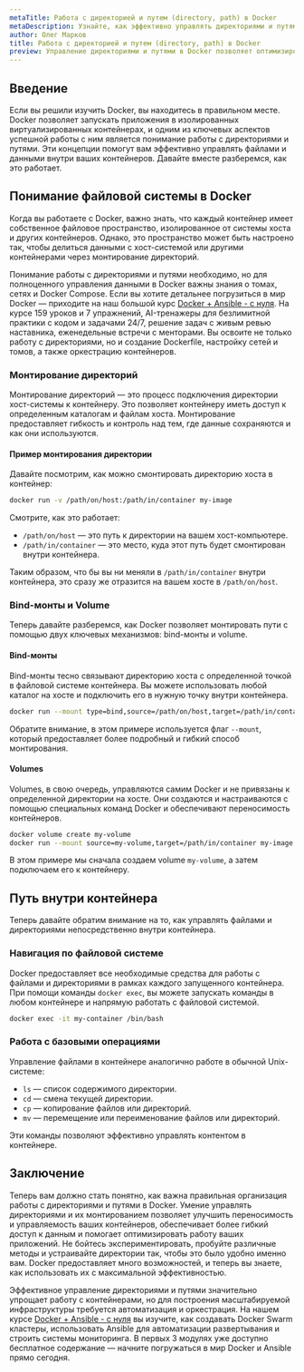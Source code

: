 ```yaml
---
metaTitle: Работа с директорией и путем (directory, path) в Docker
metaDescription: Узнайте, как эффективно управлять директориями и путями в Docker для оптимизации контейнерных приложений- познакомьтесь с основными механизмами и стратегиями использования Docker
author: Олег Марков
title: Работа с директорией и путем (directory, path) в Docker
preview: Управление директориями и путями в Docker позволяет оптимизировать контейнеры- повысьте эффективность ваших приложений с помощью Docker
---
```


## Введение

Если вы решили изучить Docker, вы находитесь в правильном месте. Docker позволяет запускать приложения в изолированных виртуализированных контейнерах, и одним из ключевых аспектов успешной работы с ним является понимание работы с директориями и путями. Эти концепции помогут вам эффективно управлять файлами и данными внутри ваших контейнеров. Давайте вместе разберемся, как это работает.

## Понимание файловой системы в Docker

Когда вы работаете с Docker, важно знать, что каждый контейнер имеет собственное файловое пространство, изолированное от системы хоста и других контейнеров. Однако, это пространство может быть настроено так, чтобы делиться данными с хост-системой или другими контейнерами через монтирование директорий.

Понимание работы с директориями и путями необходимо, но для полноценного управления данными в Docker важны знания о томах, сетях и Docker Compose. Если вы хотите детальнее погрузиться в мир Docker — приходите на наш большой курс [Docker + Ansible - с нуля](https://purpleschool.ru/course/docker?utm_source=knowledgebase&utm_medium=text&utm_campaign=Rabota_s_direktoriyey_i_putem_(directory,_path)_v_Docker). На курсе 159 уроков и 7 упражнений, AI-тренажеры для безлимитной практики с кодом и задачами 24/7, решение задач с живым ревью наставника, еженедельные встречи с менторами. Вы освоите не только работу с директориями, но и создание Dockerfile, настройку сетей и томов, а также оркестрацию контейнеров.

### Монтирование директорий

Монтирование директорий — это процесс подключения директории хост-системы к контейнеру. Это позволяет контейнеру иметь доступ к определенным каталогам и файлам хоста. Монтирование предоставляет гибкость и контроль над тем, где данные сохраняются и как они используются.

#### Пример монтирования директории

Давайте посмотрим, как можно смонтировать директорию хоста в контейнер:

```bash
docker run -v /path/on/host:/path/in/container my-image
```

Смотрите, как это работает:

- `/path/on/host` — это путь к директории на вашем хост-компьютере.
- `/path/in/container` — это место, куда этот путь будет смонтирован внутри контейнера.

Таким образом, что бы вы ни меняли в `/path/in/container` внутри контейнера, это сразу же отразится на вашем хосте в `/path/on/host`.

### Bind-монты и Volume

Теперь давайте разберемся, как Docker позволяет монтировать пути с помощью двух ключевых механизмов: bind-монты и volume.

#### Bind-монты

Bind-монты тесно связывают директорию хоста с определенной точкой в файловой системе контейнера. Вы можете использовать любой каталог на хосте и подключить его в нужную точку внутри контейнера.

```bash
docker run --mount type=bind,source=/path/on/host,target=/path/in/container my-image
```

Обратите внимание, в этом примере используется флаг `--mount`, который предоставляет более подробный и гибкий способ монтирования.

#### Volumes

Volumes, в свою очередь, управляются самим Docker и не привязаны к определенной директории на хосте. Они создаются и настраиваются с помощью специальных команд Docker и обеспечивают переносимость контейнеров. 

```bash
docker volume create my-volume
docker run --mount source=my-volume,target=/path/in/container my-image
```

В этом примере мы сначала создаем volume `my-volume`, а затем подключаем его к контейнеру.

## Путь внутри контейнера

Теперь давайте обратим внимание на то, как управлять файлами и директориями непосредственно внутри контейнера.

### Навигация по файловой системе

Docker предоставляет все необходимые средства для работы с файлами и директориями в рамках каждого запущенного контейнера. При помощи команды `docker exec`, вы можете запускать команды в любом контейнере и напрямую работать с файловой системой.

```bash
docker exec -it my-container /bin/bash
```

### Работа с базовыми операциями

Управление файлами в контейнере аналогично работе в обычной Unix-системе:

- `ls` — список содержимого директории.
- `cd` — смена текущей директории.
- `cp` — копирование файлов или директорий.
- `mv` — перемещение или переименование файлов или директорий.

Эти команды позволяют эффективно управлять контентом в контейнере.

## Заключение

Теперь вам должно стать понятно, как важна правильная организация работы с директориями и путями в Docker. Умение управлять директориями и их монтированием позволяет улучшить переносимость и управляемость ваших контейнеров, обеспечивает более гибкий доступ к данным и помогает оптимизировать работу ваших приложений. Не бойтесь экспериментировать, пробуйте различные методы и устраивайте директории так, чтобы это было удобно именно вам. Docker предоставляет много возможностей, и теперь вы знаете, как использовать их с максимальной эффективностью.

Эффективное управление директориями и путями значительно упрощает работу с контейнерами, но для построения масштабируемой инфраструктуры требуется автоматизация и оркестрация. На нашем курсе [Docker + Ansible - с нуля](https://purpleschool.ru/course/docker?utm_source=knowledgebase&utm_medium=text&utm_campaign=Rabota_s_direktoriyey_i_putem_(directory,_path)_v_Docker) вы изучите, как создавать Docker Swarm кластеры, использовать Ansible для автоматизации развертывания и строить системы мониторинга. В первых 3 модулях уже доступно бесплатное содержание — начните погружаться в мир Docker и Ansible прямо сегодня.
